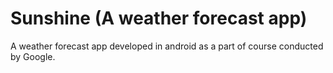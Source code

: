 # Sunshine (A weather forecast app)

A weather forecast app developed in android as a part of course conducted by Google.

